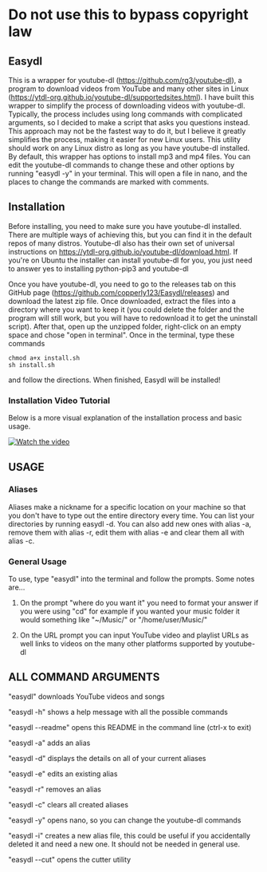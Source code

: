 # Do not use this to bypass copyright law

## Easydl
This is a wrapper for youtube-dl (https://github.com/rg3/youtube-dl), a program to download videos from YouTube and many other sites in Linux (https://ytdl-org.github.io/youtube-dl/supportedsites.html). I have built this wrapper to simplify the process of downloading videos with youtube-dl. Typically, the process includes using long commands with complicated arguments, so I decided to make a script that asks you questions instead. This approach may not be the fastest way to do it, but I believe it greatly simplifies the process, making it easier for new Linux users. This utility should work on any Linux distro as long as you have youtube-dl installed. By default, this wrapper has options to install mp3 and mp4 files. You can edit the youtube-dl commands to change these and other options by running "easydl -y" in your terminal. This will open a file in nano, and the places to change the commands are marked with comments.

## Installation
Before installing, you need to make sure you have youtube-dl installed. There are multiple ways of achieving this, but you can find it in the default repos of many distros. Youtube-dl also has their own set of universal instructions on https://ytdl-org.github.io/youtube-dl/download.html. If you're on Ubuntu the installer can install youtube-dl for you, you just need to answer yes to installing python-pip3 and youtube-dl

Once you have youtube-dl, you need to go to the releases tab on this GitHub page (https://github.com/copperly123/Easydl/releases) and download the latest zip file. Once downloaded, extract the files into a directory where you want to keep it (you could delete the folder and the program will still work, but you will have to redownload it to get the uninstall script). After that, open up the unzipped folder, right-click on an empty space and chose "open in terminal". Once in the terminal, type these commands

```
chmod a+x install.sh
sh install.sh
```

and follow the directions. When finished, Easydl will be installed!

### Installation Video Tutorial
Below is a more visual explanation of the installation process and basic usage.

[![Watch the video](https://img.youtube.com/vi/z9ZjHHCu1M8/0.jpg)](https://youtu.be/z9ZjHHCu1M8)

## USAGE

### Aliases
Aliases make a nickname for a specific location on your machine so that you don't have to type out the entire directory every time. You can list your directories by running easydl -d. You can also add new ones with alias -a, remove them with alias -r, edit them with alias -e and clear them all with alias -c.

### General Usage
To use, type "easydl" into the terminal and follow the prompts. Some notes are...
  1. On the prompt "where do you want it" you need to format your answer if you were using "cd" for example if you wanted your music folder it would something like "~/Music/" or "/home/user/Music/"

  2. On the URL prompt you can input YouTube video and playlist URLs as well links to videos on the many other platforms supported by youtube-dl

## ALL COMMAND ARGUMENTS

"easydl" downloads YouTube videos and songs

"easydl -h" shows a help message with all the possible commands

"easydl --readme" opens this README in the command line (ctrl-x to exit)

"easydl -a" adds an alias

"easydl -d" displays the details on all of your current aliases

"easydl -e" edits an existing alias

"easydl -r" removes an alias

"easydl -c" clears all created aliases

"easydl -y" opens nano, so you can change the youtube-dl commands

"easydl -i" creates a new alias file, this could be useful if you accidentally deleted it and need a new one. It should not be needed in general use.

"easydl --cut" opens the cutter utility


